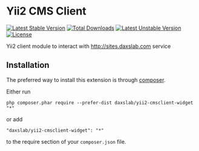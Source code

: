 Yii2 CMS Client
===============

[![Latest Stable Version](https://poser.pugx.org/daxslab/yii2-cmsclient-widget/v/stable.svg)](https://packagist.org/packages/daxslab/yii2-cmsclient-widget)
[![Total Downloads](https://poser.pugx.org/daxslab/yii2-cmsclient-widget/downloads)](https://packagist.org/packages/daxslab/yii2-cmsclient-widget)
[![Latest Unstable Version](https://poser.pugx.org/daxslab/yii2-cmsclient-widget/v/unstable.svg)](https://packagist.org/packages/daxslab/yii2-cmsclient-widget)
[![License](https://poser.pugx.org/daxslab/yii2-cmsclient-widget/license.svg)](https://packagist.org/packages/daxslab/yii2-cmsclient-widget)

Yii2 client module to interact with http://sites.daxslab.com service

Installation
------------

The preferred way to install this extension is through [composer](http://getcomposer.org/download/).

Either run

```
php composer.phar require --prefer-dist daxslab/yii2-cmsclient-widget "*"
```

or add

```
"daxslab/yii2-cmsclient-widget": "*"
```

to the require section of your `composer.json` file.
